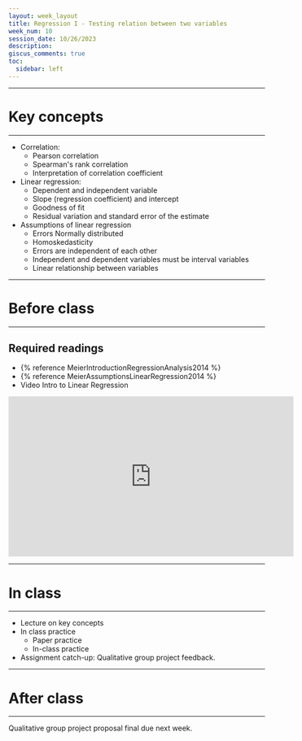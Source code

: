 ```yaml
---
layout: week_layout
title: Regression I - Testing relation between two variables
week_num: 10
session_date: 10/26/2023
description:
giscus_comments: true
toc:
  sidebar: left
---
```


<!-- 
due: <a href="https://amgps.jima.me/assignments/#4-replication-project">Replication plan presentation (5 pts)</a>
 -->

---
# Key concepts
---

- Correlation:
  - Pearson correlation
  - Spearman's rank correlation
  - Interpretation of correlation coefficient
- Linear regression:
  - Dependent and independent variable
  - Slope (regression coefficient) and intercept
  - Goodness of fit
  - Residual variation and standard error of the estimate
- Assumptions of linear regression
   - Errors Normally distributed
   - Homoskedasticity
   - Errors are independent of each other
   - Independent and dependent variables must be interval variables
   - Linear relationship between variables

---
# Before class
---

## Required readings

- {% reference MeierIntroductionRegressionAnalysis2014 %}
- {% reference MeierAssumptionsLinearRegression2014 %}
- Video Intro to Linear Regression

<iframe width="560" height="315" src="https://www.youtube.com/embed/LTqFq9wtcdI" title="YouTube video player" frameborder="0" allow="accelerometer; autoplay; clipboard-write; encrypted-media; gyroscope; picture-in-picture" allowfullscreen></iframe>

<!-- ## Recommended readings

- {% reference BaileyRealstatsusing2016 %}, Chapter 1,Intro, 1.1 & 1.2 - Chapter 3, Intro 3.1, 3.2, 3.3, 3.7 & 3.8
- {% reference WonnacottIntroductorystatistics1990 %}, Chapters 11.1, 11.2 - Chapter 12 & Chapter 15.1, 15.2 
- {% reference HamermeshBeautyclassroominstructors2005 %}  -->

---
# In class
---

- Lecture on key concepts
- In class practice
	- Paper practice
	- In-class practice
- Assignment catch-up: Qualitative group project feedback.

---
# After class
---

Qualitative group project proposal final due next week.